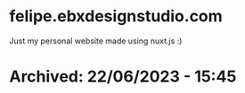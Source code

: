 # felipe.ebxdesignstudio.com

Just my personal website made using nuxt.js :)

# Archived: 22/06/2023 - 15:45
